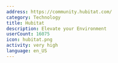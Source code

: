 ```yaml
---
address: https://community.hubitat.com/
category: Technology
title: Hubitat
description: Elevate your Environment
userCount: 16075
icon: hubitat.png
activity: very high
language: en_US
---
```

